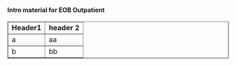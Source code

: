 <h4>Intro material for EOB Outpatient</h4>

<table border="1" class="codesytems local">
  <thead>
    <tr>
      <td>
        <b>Header1</b>
      </td>
      <td>
        <b>header 2</b>
      </td>
    </tr>
  </thead>
  <tbody> 
<tr>
<td>a</td>
<td>aa</td>
</tr>
<tr>
<td>b</td>
<td>bb</td>
</tr>
</tbody>
</table>